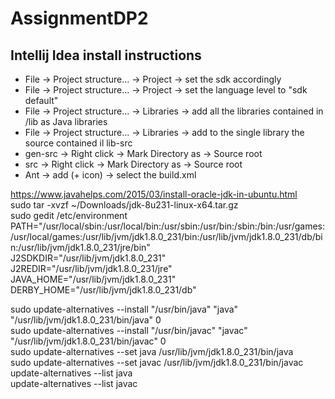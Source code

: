 # AssignmentDP2

## Intellij Idea install instructions
- File -> Project structure... -> Project -> set the sdk accordingly  
- File -> Project structure... -> Project -> set the language level to "sdk default"  
- File -> Project structure... -> Libraries -> add all the libraries contained in /lib as Java libraries  
- File -> Project structure... -> Libraries -> add to the single library the source contained il lib-src
- gen-src -> Right click -> Mark Directory as -> Source root  
- src -> Right click -> Mark Directory as -> Source root  
- Ant -> add (+ icon) -> select the build.xml

https://www.javahelps.com/2015/03/install-oracle-jdk-in-ubuntu.html  
sudo tar -xvzf ~/Downloads/jdk-8u231-linux-x64.tar.gz  
sudo gedit /etc/environment  
PATH="/usr/local/sbin:/usr/local/bin:/usr/sbin:/usr/bin:/sbin:/bin:/usr/games:/usr/local/games:/usr/lib/jvm/jdk1.8.0_231/bin:/usr/lib/jvm/jdk1.8.0_231/db/bin:/usr/lib/jvm/jdk1.8.0_231/jre/bin"  
J2SDKDIR="/usr/lib/jvm/jdk1.8.0_231"  
J2REDIR="/usr/lib/jvm/jdk1.8.0_231/jre"  
JAVA_HOME="/usr/lib/jvm/jdk1.8.0_231"  
DERBY_HOME="/usr/lib/jvm/jdk1.8.0_231/db"  

sudo update-alternatives --install "/usr/bin/java" "java" "/usr/lib/jvm/jdk1.8.0_231/bin/java" 0  
sudo update-alternatives --install "/usr/bin/javac" "javac" "/usr/lib/jvm/jdk1.8.0_231/bin/javac" 0  
sudo update-alternatives --set java /usr/lib/jvm/jdk1.8.0_231/bin/java  
sudo update-alternatives --set javac /usr/lib/jvm/jdk1.8.0_231/bin/javac  
update-alternatives --list java  
update-alternatives --list javac  
